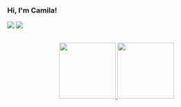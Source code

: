 ### Hi, I'm Camila!
<div> 
  <a href="[https://www.instagram.com/camila.sonoda_/](https://www.instagram.com/camila.sonoda/)" target="_blank"><img src="https://img.shields.io/badge/-Instagram-%23E4405F?style=for-the-badge&logo=instagram&logoColor=white" target="_blank"></a>
  <a href="https://www.linkedin.com/in/camilasonoda" target="_blank"><img src="https://img.shields.io/badge/-LinkedIn-%230077B5?style=for-the-badge&logo=linkedin&logoColor=white" target="_blank"></a> 
</div>

##

<div align="center">
  <a href="https://github.com/csonodacamila">
  <img height="130em" src="https://github-readme-stats.vercel.app/api?username=csonodacamila&show_icons=true&theme=dracula&include_all_commits=true&count_private=true"/>
  <img height="130em" src="https://github-readme-stats.vercel.app/api/top-langs/?username=csonodacamila&layout=compact&langs_count=7&theme=dracula"/>
</div>
